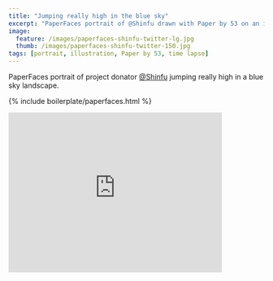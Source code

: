 ```yaml
---
title: "Jumping really high in the blue sky"
excerpt: "PaperFaces portrait of @Shinfu drawn with Paper by 53 on an iPad."
image: 
  feature: /images/paperfaces-shinfu-twitter-lg.jpg
  thumb: /images/paperfaces-shinfu-twitter-150.jpg
tags: [portrait, illustration, Paper by 53, time lapse]
---
```


PaperFaces portrait of project donator [@Shinfu](http://twitter.com/Shinfu) jumping really high in a blue sky landscape.

{% include boilerplate/paperfaces.html %}

<iframe width="420" height="315" src="http://www.youtube.com/embed/eg7iMJTe_U0" frameborder="0"> </iframe>
